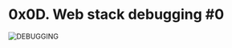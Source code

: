 # 0x0D. Web stack debugging #0

![DEBUGGING](https://s3.amazonaws.com/intranet-projects-files/holbertonschool-sysadmin_devops/265/uWLzjc8.jpg)
